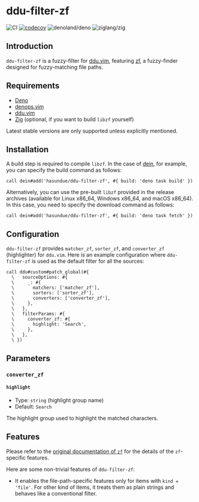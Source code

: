 <!-- panvimdoc-ignore-start -->

# ddu-filter-zf

<!-- deno-fmt-ignore-start -->

![CI](https://github.com/hasundue/ddu-filter-zf/actions/workflows/ci.yml/badge.svg)
[![codecov](https://codecov.io/gh/hasundue/ddu-filter-zf/branch/main/graph/badge.svg?token=7BS432RAXB)](https://codecov.io/gh/hasundue/ddu-filter-zf)
![denoland/deno](https://img.shields.io/badge/Deno-v1.37.1-informational?logo=deno) <!-- @denopendabot denoland/deno -->
![ziglang/zig](https://img.shields.io/badge/Zig-0.11.0-informational?logo=zig) <!-- @denopendabot ziglang/zig -->

<!-- deno-fmt-ignore-end -->

<!-- panvimdoc-ignore-end -->

## Introduction

`ddu-filter-zf` is a fuzzy-filter for
[ddu.vim](https://github.com/Shougo/ddu.vim), featuring
[zf](https://github.com/natecraddock/zf), a fuzzy-finder designed for
fuzzy-matching file paths.

## Requirements

- [Deno](https://deno.land/)
- [denops.vim](https://github.com/vim-denops/denops.vim)
- [ddu.vim](https://github.com/Shougo/ddu.vim)
- [Zig](https://ziglang.org) (optional, if you want to build `libzf` yourself)

Latest stable versions are only supported unless explicitly mentioned.

## Installation

A build step is required to compile `libzf`. In the case of
[dein](https://github.com/Shougo/dein.vim), for example, you can specify the
build command as follows:

```viml
call dein#add('hasundue/ddu-filter-zf', #{ build: 'deno task build' })
```

Alternatively, you can use the pre-built `libzf` provided in the release
archives (available for Linux x86_64, Windows x86_64, and macOS x86_64). In this
case, you need to specify the download command as follows:

```viml
call dein#add('hasundue/ddu-filter-zf', #{ build: 'deno task fetch' })
```

## Configuration

`ddu-filter-zf` provides `matcher_zf`, `sorter_zf`, and `converter_zf`
(highlighter) for `ddu.vim`. Here is an example configuration where
`ddu-filter-zf` is used as the default filter for all the sources:

```viml
call ddu#custom#patch_global(#{
  \   sourceOptions: #{
  \     _: #{
  \       matchers: ['matcher_zf'],
  \       sorters: ['sorter_zf'],
  \       converters: ['converter_zf'],
  \     },
  \   },
  \   filterParams: #{
  \     converter_zf: #{
  \       highlight: 'Search',
  \     },
  \   },
  \ })
```

## Parameters

### `converter_zf`

#### `highlight`

- Type: `string` (highlight group name)
- Default: `Search`

The highlight group used to highlight the matched characters.

## Features

Please refer to the
[original documentation of `zf`](https://github.com/natecraddock/zf#why-use-zf)
for the details of the `zf`-specific features.

Here are some non-trivial features of `ddu-filter-zf`:

- It enables the file-path-specific features only for items with
  `kind = 'file'`. For other kind of items, it treats them as plain strings and
  behaves like a conventional filter.
